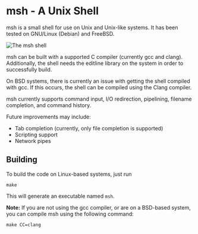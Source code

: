 # msh - A Unix Shell

msh is a small shell for use on Unix and Unix-like systems. It has been
tested on GNU/Linux (Debian) and FreeBSD.

![The msh shell](screenshot.png)

msh can be built with a supported C compiler (currently gcc and clang).
Additionally, the shell needs the editline library on the system in order
to successfully build.

On BSD systems, there is currently an issue with getting the shell
compiled with gcc. If this occurs, the shell can be compiled using
the Clang compiler.

msh currently supports command input, I/O redirection, pipelining, filename
completion, and command history.

Future improvements may include:

* Tab completion (currently, only file completion is supported)
* Scripting support
* Network pipes

## Building

To build the code on Linux-based systems, just run

`make`

This will generate an executable named `msh`.

**Note:** If you are not using the gcc compiler, or are on a BSD-based
system, you can compile msh using the following command:

`make CC=clang`
